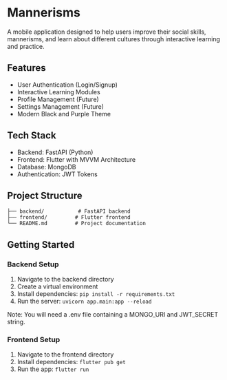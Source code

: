 # Mannerisms

A mobile application designed to help users improve their social skills, mannerisms, and learn about different cultures through interactive learning and practice.

## Features

- User Authentication (Login/Signup)
- Interactive Learning Modules
- Profile Management (Future)
- Settings Management (Future)
- Modern Black and Purple Theme

## Tech Stack

- Backend: FastAPI (Python)
- Frontend: Flutter with MVVM Architecture
- Database: MongoDB
- Authentication: JWT Tokens

## Project Structure

```
├── backend/           # FastAPI backend
├── frontend/         # Flutter frontend
└── README.md         # Project documentation
```

## Getting Started

### Backend Setup
1. Navigate to the backend directory
2. Create a virtual environment
3. Install dependencies: `pip install -r requirements.txt`
4. Run the server: `uvicorn app.main:app --reload`

Note: You will need a .env file containing a MONGO_URI and JWT_SECRET string.

### Frontend Setup
1. Navigate to the frontend directory
2. Install dependencies: `flutter pub get`
3. Run the app: `flutter run`
